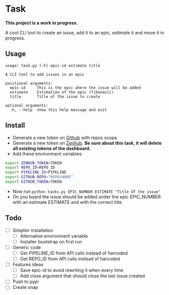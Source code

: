 # Task

**This project is a work in progress.**

A cool CLI tool to create an issue, add it to an epic, estimate it and move it in progress.

## Usage

```
usage: task.py [-h] epic-id estimate title

A CLI tool to add issues in an epic

positional arguments:
  epic-id     This is the epic where the issue will be added
  estimate    Estimation of the epic (fibonacci)
  title       Title of the issue to create

optional arguments:
  -h, --help  show this help message and exit
```

## Install

- Generate a new token on [Github](https://github.com/settings/tokens) with repos scope.
- Generate a new token on [Zenhub](https://app.zenhub.com/dashboard/tokens). **Be sure about this task, it will delete all existing tokens of the dashboard.**
- Add these environment variables:

```bash
export ZENHUB_TOKEN=TOKEN
export REPO_ID=REPO_ID
export PIPELINE_ID=PIPELINE
export GITHUB_REPO="REPO/NAME"
export GITHUB_TOKEN=TOKEN
```

- Now run `python tasks.py EPIC_NUMBER ESTIMATE "Title Of the issue"`
- On you board the issue should be added under the epic EPIC_NUMBER with an estimate ESTIMATE and with the correct title.


## Todo

- [ ] Simplier installation
  - [ ] Alternative environment variable 
  - [ ] Installer bootstrap on first run
- [ ] Generic code
  - [ ] Get PIPELINE_ID from API calls instead of harcoded
  - [ ] Get REPO_ID  from API calls instead of harcoded
- [ ] Features ideas
  - [ ] Save epic-id to avoid rewriting it when every time
  - [ ] Add close argument that should close the last issue created
- [ ] Push to pypi
- [ ] Create snap
